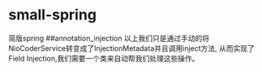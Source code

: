 # small-spring
简版spring
##annotation_injection
以上我们只是通过手动的将NioCoderService转变成了InjectionMetadata并且调用inject方法,
从而实现了Field Injection,我们需要一个类来自动帮我们处理这些操作。